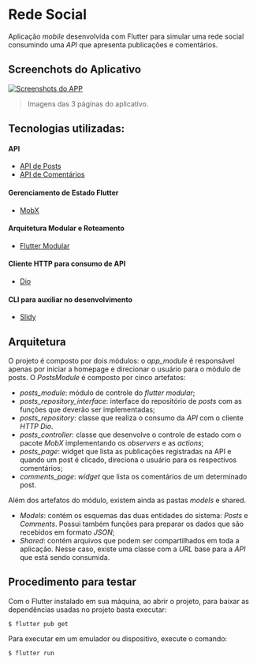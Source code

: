 # Rede Social

Aplicação *mobile* desenvolvida com Flutter para simular uma rede social consumindo uma *API* que apresenta publicações e comentários.

## Screenchots do Aplicativo
[![Screenshots do APP](https://imgur.com/a/4LwKNpg "Screenshots do APP")](https://imgur.com/a/4LwKNpg "Screenshots do APP")
> Imagens das 3 páginas do aplicativo.

## Tecnologias utilizadas:

#### API
- [API de Posts](https://jsonplaceholder.typicode.com/posts)
- [API de Comentários](https://jsonplaceholder.typicode.com/comments)

#### Gerenciamento de Estado Flutter
- [MobX](https://pub.dev/packages/mobx)

#### Arquitetura Modular e Roteamento
- [Flutter Modular](https://pub.dev/packages/flutter_modular)

#### Cliente HTTP para consumo de API
- [Dio](https://pub.dev/packages/dio)

#### CLI para auxiliar no desenvolvimento
- [Slidy](https://pub.dev/packages/slidy)

## Arquitetura
O projeto é composto por dois módulos: o *app_module* é responsável apenas por iniciar a homepage e direcionar o usuário para o módulo de posts. O *PostsModule* é composto por cinco artefatos: 
- *posts_module*: módulo de controle do *flutter modular*;
- *posts_repository_interface*: interface do repositório de *posts* com as funções que deverão ser implementadas;
- *posts_repository*: classe que realiza o consumo da *API* com o cliente *HTTP Dio*.
- *posts_controller*:  classe que desenvolve o controle de estado com o pacote *MobX* implementando os *observers* e as *actions*;
- *posts_page*: widget que lista as publicações registradas na API e quando um post é clicado, direciona o usuário para os respectivos comentários;
- *comments_page*: *widget* que lista os comentários de um determinado post.

Além dos artefatos do módulo, existem ainda as pastas *models* e shared.
- *Models*: contém os esquemas das duas entidades do sistema: *Posts* e *Comments*. Possui também funções para preparar os dados que são recebidos em formato *JSON*;
- *Shared*: contém arquivos que podem ser compartilhados em toda a aplicação. Nesse caso, existe uma classe com a *URL* base para a *API* que está sendo consumida.

## Procedimento para testar
 Com o Flutter instalado em sua máquina, ao abrir o projeto, para baixar as dependências usadas no projeto basta executar:

`$ flutter pub get`

Para executar em um emulador ou dispositivo, execute o comando:

`$ flutter run`